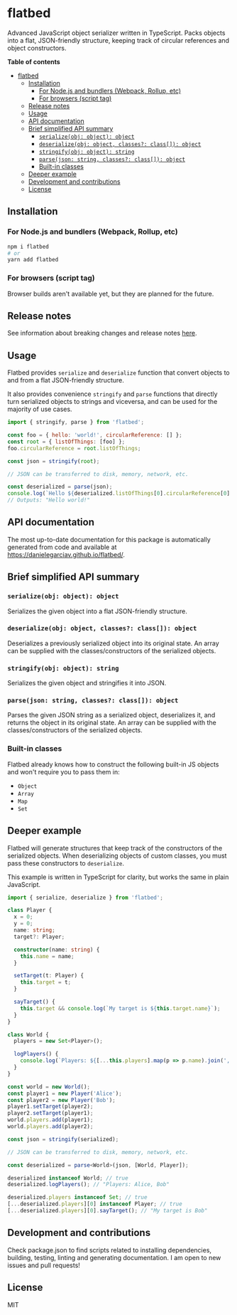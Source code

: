 # flatbed

Advanced JavaScript object serializer written in TypeScript. Packs objects into a flat, JSON-friendly
structure, keeping track of circular references and object constructors.

<!-- START doctoc generated TOC please keep comment here to allow auto update -->
<!-- DON'T EDIT THIS SECTION, INSTEAD RE-RUN doctoc TO UPDATE -->

**Table of contents**

- [flatbed](#flatbed)
  - [Installation](#installation)
    - [For Node.js and bundlers (Webpack, Rollup, etc)](#for-nodejs-and-bundlers-webpack-rollup-etc)
    - [For browsers (script tag)](#for-browsers-script-tag)
  - [Release notes](#release-notes)
  - [Usage](#usage)
  - [API documentation](#api-documentation)
  - [Brief simplified API summary](#brief-simplified-api-summary)
    - [`serialize(obj: object): object`](#serializeobj-object-object)
    - [`deserialize(obj: object, classes?: class[]): object`](#deserializeobj-object-classes-class-object)
    - [`stringify(obj: object): string`](#stringifyobj-object-string)
    - [`parse(json: string, classes?: class[]): object`](#parsejson-string-classes-class-object)
    - [Built-in classes](#built-in-classes)
  - [Deeper example](#deeper-example)
  - [Development and contributions](#development-and-contributions)
  - [License](#license)

<!-- END doctoc generated TOC please keep comment here to allow auto update -->

## Installation

### For Node.js and bundlers (Webpack, Rollup, etc)

```bash
npm i flatbed
# or
yarn add flatbed
```

### For browsers (script tag)

Browser builds aren't available yet, but they are planned for the future.

## Release notes

See information about breaking changes and release notes [here](changelog.md).

## Usage

Flatbed provides `serialize` and `deserialize` function that convert objects to and from a flat JSON-friendly
structure.

It also provides convenience `stringify` and `parse` functions that directly turn serialized objects to
strings and viceversa, and can be used for the majority of use cases.

```js
import { stringify, parse } from 'flatbed';

const foo = { hello: 'world!', circularReference: [] };
const root = { listOfThings: [foo] };
foo.circularReference = root.listOfThings;

const json = stringify(root);

// JSON can be transferred to disk, memory, network, etc.

const deserialized = parse(json);
console.log(`Hello ${deserialized.listOfThings[0].circularReference[0].hello}`);
// Outputs: "Hello world!"
```

## API documentation

The most up-to-date documentation for this package is automatically generated from code and available at
https://danielegarciav.github.io/flatbed/.

## Brief simplified API summary

### `serialize(obj: object): object`

Serializes the given object into a flat JSON-friendly structure.

### `deserialize(obj: object, classes?: class[]): object`

Deserializes a previously serialized object into its original state. An array can be supplied with the
classes/constructors of the serialized objects.

### `stringify(obj: object): string`

Serializes the given object and stringifies it into JSON.

### `parse(json: string, classes?: class[]): object`

Parses the given JSON string as a serialized object, deserializes it, and returns the object in its original
state. An array can be supplied with the classes/constructors of the serialized objects.

### Built-in classes

Flatbed already knows how to construct the following built-in JS objects and won't require you to pass them
in:

- `Object`
- `Array`
- `Map`
- `Set`

## Deeper example

Flatbed will generate structures that keep track of the constructors of the serialized objects. When
deserializing objects of custom classes, you must pass these constructors to `deserialize`.

This example is written in TypeScript for clarity, but works the same in plain JavaScript.

```ts
import { serialize, deserialize } from 'flatbed';

class Player {
  x = 0;
  y = 0;
  name: string;
  target?: Player;

  constructor(name: string) {
    this.name = name;
  }

  setTarget(t: Player) {
    this.target = t;
  }

  sayTarget() {
    this.target && console.log(`My target is ${this.target.name}`);
  }
}

class World {
  players = new Set<Player>();

  logPlayers() {
    console.log(`Players: ${[...this.players].map(p => p.name).join(', ')}`);
  }
}

const world = new World();
const player1 = new Player('Alice');
const player2 = new Player('Bob');
player1.setTarget(player2);
player2.setTarget(player1);
world.players.add(player1);
world.players.add(player2);

const json = stringify(serialized);

// JSON can be transferred to disk, memory, network, etc.

const deserialized = parse<World>(json, [World, Player]);

deserialized instanceof World; // true
deserialized.logPlayers(); // "Players: Alice, Bob"

deserialized.players instanceof Set; // true
[...deserialized.players][0] instanceof Player; // true
[...deserialized.players][0].sayTarget(); // "My target is Bob"
```

## Development and contributions

Check package.json to find scripts related to installing dependencies, building, testing, linting and
generating documentation. I am open to new issues and pull requests!

## License

MIT
